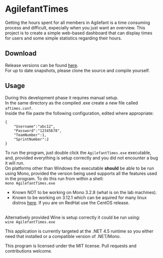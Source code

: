 # AgilefantTimes

Getting the hours spent for all members in Agilefant is a time consuming process and difficult, expecially when you just want an overview. This project is to create a simple web-based dashboard that can display times for users and some simple statistics regarding their hours.

## Download
Release versions can be found [here](https://github.com/mrkno/AgilefantTimes/releases).<br>
For up to date snapshots, please clone the source and compile yourself.

## Usage
During this development phase it requires manual setup.<br>
In the same directory as the compiled .exe create a new file called <code>aftimes.conf</code>.<br>
Inside the file paste the following configuration, edited where appropriate:<br>
```
{
	"Username":"abc12",
	"Password":"12345678",
	"TeamNumber":1,
	"SprintNumber":2
}
```
To run the program, just double click the `AgilefantTimes.exe` executable, and, provided everything is setup correctly and you did not encounter a bug it will run.<br>
On platforms other than Windows the executable **should** be able to be run using Mono, provided the version being used supports all the features used in the program. To do this run from within a shell:<br>
```mono AgilefantTimes.exe```<br>

* Known NOT to be working on Mono 3.2.8 (what is on the lab machines).
* Known to be working on 3.12.1 which can be aquired for many linux distros [here](http://software.opensuse.org/download.html?project=home%3Atpokorra%3Amono&package=mono-opt). If you are on RedHat use the CentOS release.

<br>Alternatively provided Wine is setup correctly it could be run using:<br>
```wine AgilefantTimes.exe```

This application is currently targeted at the .NET 4.5 runtime so you either need that installed or a compatible version of .NET/Mono.

This program is licensed under the MIT license. Pull requests and contributions welcome.
